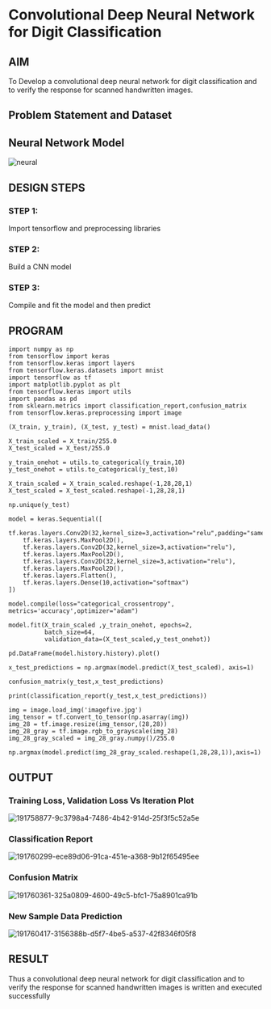 # Convolutional Deep Neural Network for Digit Classification

## AIM

To Develop a convolutional deep neural network for digit classification and to verify the response for scanned handwritten images.

## Problem Statement and Dataset

## Neural Network Model
![neural](https://user-images.githubusercontent.com/74660507/192100918-83afb214-2f34-493b-aa27-42214fa59ff2.png)



## DESIGN STEPS

### STEP 1:
Import tensorflow and preprocessing libraries

### STEP 2:
Build a CNN model

### STEP 3:
Compile and fit the model and then predict



## PROGRAM
```
import numpy as np
from tensorflow import keras
from tensorflow.keras import layers
from tensorflow.keras.datasets import mnist
import tensorflow as tf
import matplotlib.pyplot as plt
from tensorflow.keras import utils
import pandas as pd
from sklearn.metrics import classification_report,confusion_matrix
from tensorflow.keras.preprocessing import image

(X_train, y_train), (X_test, y_test) = mnist.load_data()

X_train_scaled = X_train/255.0
X_test_scaled = X_test/255.0

y_train_onehot = utils.to_categorical(y_train,10)
y_test_onehot = utils.to_categorical(y_test,10)

X_train_scaled = X_train_scaled.reshape(-1,28,28,1)
X_test_scaled = X_test_scaled.reshape(-1,28,28,1)

np.unique(y_test)

model = keras.Sequential([
    tf.keras.layers.Conv2D(32,kernel_size=3,activation="relu",padding="same"),
    tf.keras.layers.MaxPool2D(),
    tf.keras.layers.Conv2D(32,kernel_size=3,activation="relu"),
    tf.keras.layers.MaxPool2D(),
    tf.keras.layers.Conv2D(32,kernel_size=3,activation="relu"),
    tf.keras.layers.MaxPool2D(),
    tf.keras.layers.Flatten(),
    tf.keras.layers.Dense(10,activation="softmax")
])

model.compile(loss="categorical_crossentropy", metrics='accuracy',optimizer="adam")

model.fit(X_train_scaled ,y_train_onehot, epochs=2,
          batch_size=64, 
          validation_data=(X_test_scaled,y_test_onehot))

pd.DataFrame(model.history.history).plot()

x_test_predictions = np.argmax(model.predict(X_test_scaled), axis=1)

confusion_matrix(y_test,x_test_predictions)

print(classification_report(y_test,x_test_predictions))

img = image.load_img('imagefive.jpg')
img_tensor = tf.convert_to_tensor(np.asarray(img))
img_28 = tf.image.resize(img_tensor,(28,28))
img_28_gray = tf.image.rgb_to_grayscale(img_28)
img_28_gray_scaled = img_28_gray.numpy()/255.0

np.argmax(model.predict(img_28_gray_scaled.reshape(1,28,28,1)),axis=1)
```

## OUTPUT

### Training Loss, Validation Loss Vs Iteration Plot

![191758877-9c3798a4-7486-4b42-914d-25f3f5c52a5e](https://user-images.githubusercontent.com/74660507/192100830-4f278b3b-2e89-4bcb-8f5a-68219b9a5c6d.png)


### Classification Report
![191760299-ece89d06-91ca-451e-a368-9b12f65495ee](https://user-images.githubusercontent.com/74660507/192100836-ab1bfb33-e079-4d99-bc08-4a964a57251f.png)



### Confusion Matrix
![191760361-325a0809-4600-49c5-bfc1-75a8901ca91b](https://user-images.githubusercontent.com/74660507/192100843-828fb104-b072-432d-8090-1f763f71d002.png)



### New Sample Data Prediction
![191760417-3156388b-d5f7-4be5-a537-42f8346f05f8](https://user-images.githubusercontent.com/74660507/192100852-31349b9e-b691-43c1-815a-e025947962d8.png)



## RESULT
Thus a convolutional deep neural network for digit classification and to verify the response for scanned handwritten images is written and executed successfully
